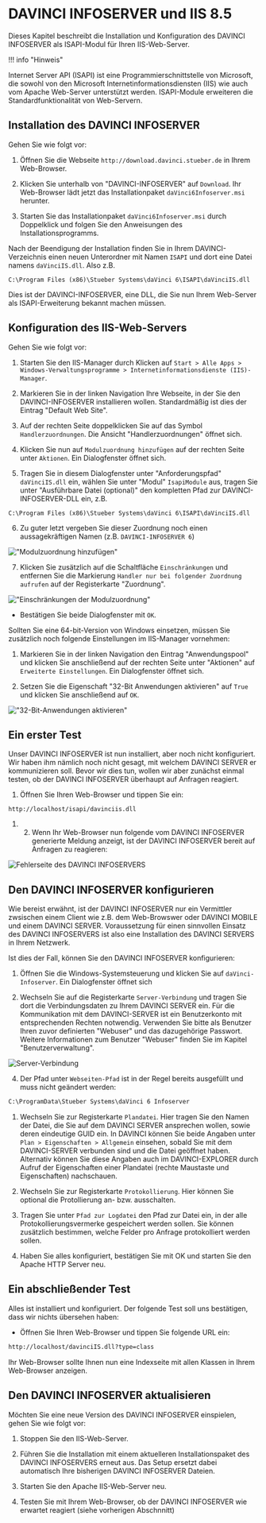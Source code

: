# DAVINCI INFOSERVER und IIS 8.5

Dieses Kapitel beschreibt die Installation und Konfiguration des DAVINCI INFOSERVER als ISAPI-Modul für Ihren IIS-Web-Server.

!!! info "Hinweis"

  Internet Server API (ISAPI) ist eine Programmierschnittstelle von Microsoft, die sowohl von den Microsoft Internetinformationsdiensten (IIS) wie auch vom Apache Web-Server unterstützt werden. ISAPI-Module erweiteren die Standardfunktionalität von Web-Servern.

## Installation des DAVINCI INFOSERVER

Gehen Sie wie folgt vor:

1. Öffnen Sie die Webseite `http://download.davinci.stueber.de` in Ihrem Web-Browser.

2. Klicken Sie unterhalb von "DAVINCI-INFOSERVER" auf `Download`. Ihr Web-Browser lädt jetzt das Installationpaket `daVinci6Infoserver.msi` herunter.

3. Starten Sie das Installationpaket `daVinci6Infoserver.msi` durch Doppelklick und folgen Sie den Anweisungen des Installationsprogramms.

Nach der Beendigung der Installation finden Sie in Ihrem DAVINCI-Verzeichnis einen neuen Unterordner mit Namen `ISAPI` und dort eine Datei namens `daVinciIS.dll`. Also z.B.

```
C:\Program Files (x86)\Stueber Systems\daVinci 6\ISAPI\daVinciIS.dll
```

Dies ist der DAVINCI-INFOSERVER, eine DLL, die Sie nun Ihrem Web-Server als ISAPI-Erweiterung bekannt machen müssen.

## Konfiguration des IIS-Web-Servers

Gehen Sie wie folgt vor:

1. Starten Sie den IIS-Manager durch Klicken auf `Start > Alle Apps > Windows-Verwaltungsprogramme > Internetinformationsdienste (IIS)-Manager`.

2. Markieren Sie in der linken Navigation Ihre Webseite, in der Sie den DAVINCI-INFOSERVER installieren wollen. Standardmäßig ist dies der Eintrag "Default Web Site".

3. Auf der rechten Seite doppelklicken Sie auf das Symbol `Handlerzuordnungen`. Die Ansicht "Handlerzuordnungen" öffnet sich.

4. Klicken Sie nun auf `Modulzuordnung hinzufügen` auf der rechten Seite unter `Aktionen`. Ein Dialogfenster öffnet sich.

5. Tragen Sie in diesem Dialogfenster unter "Anforderungspfad" `daVinciIS.dll` ein, wählen Sie unter "Modul" `IsapiModule` aus, tragen Sie unter "Ausführbare Datei (optional)" den kompletten Pfad zur DAVINCI-INFOSERVER-DLL ein, z.B.

```
C:\Program Files (x86)\Stueber Systems\daVinci 6\ISAPI\daVinciIS.dll
```

6. Zu guter letzt vergeben Sie dieser Zuordnung noch einen aussagekräftigen Namen (z.B. `DAVINCI-INFOSERVER 6`)
  
![ "Modulzuordnung hinzufügen"](/assets/images/iis-win10-add-module.png)

7. Klicken Sie zusätzlich auf die Schaltfläche `Einschränkungen` und entfernen Sie die Markierung `Handler nur bei folgender Zuordnung aufrufen` auf der Registerkarte "Zuordnung".
  
![ "Einschränkungen der Modulzuordnung"](/assets/images/iis-win10-add-module-limitations.png)

* Bestätigen Sie beide Dialogfenster mit `OK`.

Sollten Sie eine 64-bit-Version von Windows einsetzen, müssen Sie zusätzlich noch folgende Einstellungen im IIS-Manager vornehmen:

1. Markieren Sie in der linken Navigation den Eintrag "Anwendungspool" und klicken Sie anschließend auf der rechten Seite unter "Aktionen" auf `Erweiterte Einstellungen`. Ein Dialogfenster öffnet sich.

2. Setzen Sie die Eigenschaft "32-Bit Anwendungen aktivieren" auf `True` und klicken Sie anschließend auf `OK`.

![ "32-Bit-Anwendungen aktivieren"](/assets/images/iis-win10-32bit.png)

## Ein erster Test

Unser DAVINCI INFOSERVER ist nun installiert, aber noch nicht konfiguriert. Wir haben ihm nämlich noch nicht gesagt, mit welchem DAVINCI SERVER er kommunizieren soll. Bevor wir dies tun, wollen wir aber zunächst einmal testen, ob der DAVINCI INFOSERVER überhaupt auf Anfragen reagiert.

1. Öffnen Sie Ihren Web-Browser und tippen Sie ein:

```
http://localhost/isapi/davinciis.dll
```

1. 2. Wenn Ihr Web-Browser nun folgende vom DAVINCI INFOSERVER generierte Meldung anzeigt, ist der DAVINCI INFOSERVER bereit auf Anfragen zu reagieren:
  
  ![Fehlerseite des DAVINCI INFOSERVERS](/assets/images/davinciis-first-test.png)

## Den DAVINCI INFOSERVER konfigurieren

Wie bereist erwähnt, ist der DAVINCI INFOSERVER nur ein Vermittler zwsischen einem Client wie z.B. dem Web-Browswer oder DAVINCI MOBILE und einem DAVINCI SERVER. Voraussetzung für einen sinnvollen Einsatz des DAVINCI INFOSERVERS ist also eine Installation des DAVINCI SERVERS in Ihrem Netzwerk.

Ist dies der Fall, können Sie den DAVINCI INFOSERVER konfigurieren:

1. Öffnen Sie die Windows-Systemsteuerung und klicken Sie auf `daVinci-Infoserver`. Ein Dialogfenster öffnet sich

2. Wechseln Sie auf die Registerkarte `Server-Verbindung` und tragen Sie dort die Verbindungsdaten zu Ihrem DAVINCI SERVER ein. Für die Kommunikation mit dem DAVINCI-SERVER ist ein Benutzerkonto mit entsprechenden Rechten notwendig. Verwenden Sie bitte als Benutzer Ihren zuvor definierten "Webuser" und das dazugehörige Passwort. Weitere Informationen zum Benutzer "Webuser" finden Sie im Kapitel "Benutzerverwaltung".

![Server-Verbindung](/assets/images/server-verbindung.jpg)

4. Der Pfad unter `Webseiten-Pfad` ist in der Regel bereits ausgefüllt und muss nicht geändert werden:

```txt
C:\ProgramData\Stueber Systems\daVinci 6 Infoserver
```

1. Wechseln Sie zur Registerkarte `Plandatei`. Hier tragen Sie den Namen der Datei, die Sie auf dem DAVINCI SERVER ansprechen wollen, sowie deren eindeutige GUID ein. In DAVINCI können Sie beide Angaben unter `Plan > Eigenschaften > Allgemein` einsehen, sobald Sie mit dem DAVINCI-SERVER verbunden sind und die Datei geöffnet haben. Alternativ können Sie diese Angaben auch im DAVINCI-EXPLORER durch Aufruf der Eigenschaften einer Plandatei (rechte Maustaste und Eigenschaften) nachschauen.

2. Wechseln Sie zur Registerkarte `Protokollierung`. Hier können Sie optional die Protollierung an- bzw. ausschalten.

3. Tragen Sie unter `Pfad zur Logdatei` den Pfad zur Datei ein, in der alle Protokollierungsvermerke gespeichert werden sollen. Sie können zusätzlich bestimmen, welche Felder pro Anfrage protokolliert werden sollen.

4. Haben Sie alles konfiguriert, bestätigen Sie mit OK und starten Sie den Apache HTTP Server neu.

## Ein abschließender Test

Alles ist installiert und konfiguriert. Der folgende Test soll uns bestätigen, dass wir nichts übersehen haben:

* Öffnen Sie Ihren Web-Browser und tippen Sie folgende URL ein:

```txt
http://localhost/davinciIS.dll?type=class
```

Ihr Web-Browser sollte Ihnen nun eine Indexseite mit allen Klassen in Ihrem Web-Browser anzeigen. 

## Den DAVINCI INFOSERVER aktualisieren

Möchten Sie eine neue Version des DAVINCI INFOSERVER einspielen, gehen Sie wie folgt vor:

1. Stoppen Sie den IIS-Web-Server.

2. Führen Sie die Installation mit einem aktuelleren Installationspaket des DAVINCI INFOSERVERS erneut aus. Das Setup ersetzt dabei automatisch Ihre bisherigen DAVINCI INFOSERVER Dateien.

3. Starten Sie den Apache IIS-Web-Server neu.

4. Testen Sie mit Ihrem Web-Browser, ob der DAVINCI INFOSERVER wie erwartet reagiert (siehe vorherigen Abschnnitt)
